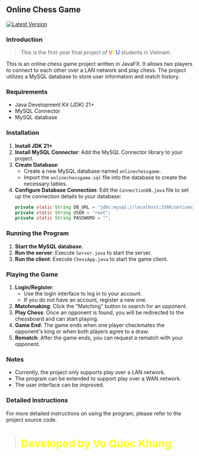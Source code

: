 ## Online Chess Game

<a href="https://github.com/Khang-23ITB093/OnlineChessGame/releases"><img src="https://img.shields.io/github/v/release/Khang-23ITB093/OnlineChessGame?5&style=for-the-badge" alt="Latest Version"></a>

### Introduction
> This is the first-year final project of <span style="color: red;">V</span><span style="color: yellow;">K</span><span style="color: Blue;">U</span> students in Vietnam.

This is an online chess game project written in JavaFX. It allows two players to connect to each other over a LAN network and play chess. The project utilizes a MySQL database to store user information and match history.

### Requirements

* Java Development Kit (JDK) 21+
* MySQL Connector
* MySQL database

### Installation

1. **Install JDK 21+**
2. **Install MySQL Connector**: Add the MySQL Connector library to your project.
3. **Create Database**:
    * Create a new MySQL database named `onlinechessgame`.
    * Import the `onlinechessgame.sql` file into the database to create the necessary tables.
4. **Configure Database Connection**: Edit the `ConnectionDB.java` file to set up the connection details to your database:
    ```java
    private static String DB_URL = "jdbc:mysql://localhost:3306/onlinechessgame";
    private static String USER = "root";
    private static String PASSWORD = "";
    ```

### Running the Program

1. **Start the MySQL database.**
2. **Run the server**: Execute `Server.java` to start the server.
3. **Run the client**: Execute `ChessApp.java` to start the game client.

### Playing the Game

1. **Login/Register**:
    * Use the login interface to log in to your account.
    * If you do not have an account, register a new one.
2. **Matchmaking**: Click the "Matching" button to search for an opponent.
3. **Play Chess**: Once an opponent is found, you will be redirected to the chessboard and can start playing.
4. **Game End**: The game ends when one player checkmates the opponent's king or when both players agree to a draw.
5. **Rematch**: After the game ends, you can request a rematch with your opponent.

### Notes

* Currently, the project only supports play over a LAN network.
* The program can be extended to support play over a WAN network.
* The user interface can be improved.

### Detailed Instructions

For more detailed instructions on using the program, please refer to the project source code.


>  <h1 style="color: yellow">Developed by Vo Quoc Khang</h1>
